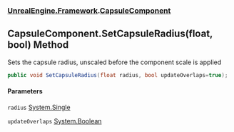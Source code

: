 ### [UnrealEngine.Framework](UnrealEngine_Framework.md 'UnrealEngine.Framework').[CapsuleComponent](CapsuleComponent.md 'UnrealEngine.Framework.CapsuleComponent')
## CapsuleComponent.SetCapsuleRadius(float, bool) Method
Sets the capsule radius, unscaled before the component scale is applied  
```csharp
public void SetCapsuleRadius(float radius, bool updateOverlaps=true);
```
#### Parameters
<a name='UnrealEngine_Framework_CapsuleComponent_SetCapsuleRadius(float_bool)_radius'></a>
`radius` [System.Single](https://docs.microsoft.com/en-us/dotnet/api/System.Single 'System.Single')  
  
<a name='UnrealEngine_Framework_CapsuleComponent_SetCapsuleRadius(float_bool)_updateOverlaps'></a>
`updateOverlaps` [System.Boolean](https://docs.microsoft.com/en-us/dotnet/api/System.Boolean 'System.Boolean')  
  
